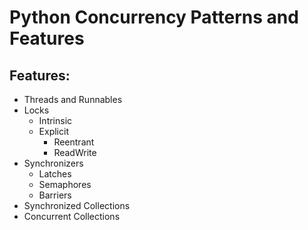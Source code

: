
# Python Concurrency Patterns and Features

## Features:

- Threads and Runnables
- Locks
  - Intrinsic
  - Explicit
    - Reentrant
    - ReadWrite
- Synchronizers
  - Latches
  - Semaphores
  - Barriers
- Synchronized Collections
- Concurrent Collections
